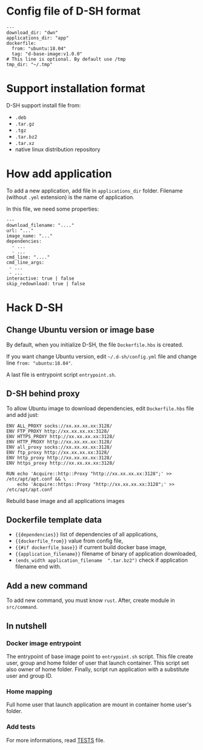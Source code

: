 # Config file of D-SH format

```
---
download_dir: "dwn"
applications_dir: "app"
dockerfile:
  from: "ubuntu:18.04"
  tag: "d-base-image:v1.0.0"
# This line is optional. By default use /tmp
tmp_dir: "~/.tmp"
```

# Support installation format

D-SH support install file from:
 * `.deb`
 * `.tar.gz`
 * `.tgz`
 * `.tar.bz2`
 * `.tar.xz`
 * native linux distribution repository

# How add application

To add a new application, add file in `applications_dir` folder. Filename (without `.yml`
extension) is the name of application.

In this file, we need some properties:
```
---
download_filename: "...."
url: "..."
image_name: "..."
dependencies:
  - ...
  - ...
cmd_line: "...."
cmd_line_args:
 - ...
 - ...
interactive: true | false
skip_redownload: true | false
```

# Hack D-SH

## Change Ubuntu version or image base

By default, when you initialize D-SH, the file `Dockerfile.hbs` is created.

If you want change Ubuntu version, edit `~/.d-sh/config.yml` file and
change line `from: "ubuntu:18.04"`.

A last file is entrypoint script `entrypoint.sh`.

## D-SH behind proxy

To allow Ubuntu image to download dependencies, edit `Dockerfile.hbs`
file and add just:
```
ENV ALL_PROXY socks://xx.xx.xx.xx:3128/
ENV FTP_PROXY http://xx.xx.xx.xx:3128/
ENV HTTPS_PROXY http://xx.xx.xx.xx:3128/
ENV HTTP_PROXY http://xx.xx.xx.xx:3128/
ENV all_proxy socks://xx.xx.xx.xx:3128/
ENV ftp_proxy http://xx.xx.xx.xx:3128/
ENV http_proxy http://xx.xx.xx.xx:3128/
ENV https_proxy http://xx.xx.xx.xx:3128/

RUN echo 'Acquire::http::Proxy "http://xx.xx.xx.xx:3128";' >> /etc/apt/apt.conf && \
    echo 'Acquire::https::Proxy "http://xx.xx.xx.xx:3128";' >> /etc/apt/apt.conf
```

Rebuild base image and all applications images

## Dockerfile template data

 - `{{dependencies}}` list of dependencies of all applications,
 - `{{dockerfile_from}}` value from config file,
 - `{{#if dockerfile_base}}` if current build docker base image,
 - `{{application_filename}}` filename of binary of application downloaded,
 - `(ends_width application_filename  ".tar.bz2")` check if application filename end with.

## Add a new command

To add new command, you must know `rust`. After, create module in `src/command`.

## In nutshell

### Docker image entrypoint

The entrypoint of base image point to `entrypoint.sh` script. This file create
user, group and home folder of user that launch container. This script set also
owner of home folder. Finally, script run application with a substitute user and
group ID.

### Home mapping

Full home user that launch application are mount in container home user's folder.

### Add tests

For more informations, read [TESTS](TESTS.md) file.

